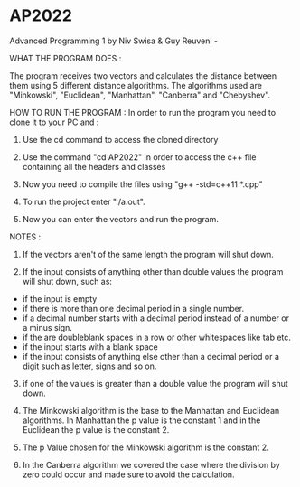 # AP2022

Advanced Programming 1 by Niv Swisa & Guy Reuveni -

WHAT THE PROGRAM DOES :

The program receives two vectors and calculates the distance between them using 5 different distance algorithms. The algorithms used are "Minkowski", "Euclidean", "Manhattan", "Canberra" and "Chebyshev".

HOW TO RUN THE PROGRAM :
In order to run the program you need to clone it to your PC and :

1. Use the cd command to access the cloned directory

2. Use the command "cd AP2022" in order to access the c++ file containing all the headers and classes

3. Now you need to compile the files using "g++ -std=c++11 *.cpp"

4. To run the project enter "./a.out".

5. Now you can enter the vectors and run the program.

NOTES :

1. If the vectors aren't of the same length the program will shut down.

2. If the input consists of anything other than double values the program will shut down, such as:
  - if the input is empty
  - if there is more than one decimal period in a single number.
  - if a decimal number starts with a decimal period instead of a number or a minus sign.
  - if the are doubleblank spaces in a row or other whitespaces like tab etc.
  - if the input starts with a blank space
  - if the input consists of anything else other than a decimal period or a digit such as letter, signs and so on.

3. if one of the values is greater than a double value the program will shut down. 

4. The Minkowski algorithm is the base to the Manhattan and Euclidean algorithms. In Manhattan the p value is the constant 1 and in the Euclidean the p value is the constant 2.

5. The p Value chosen for the Minkowski algorithm is the constant 2.

6. In the Canberra algorithm we covered the case where the division by zero could occur and made sure to avoid the calculation.
